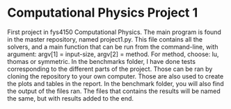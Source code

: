 # Computational Physics Project 1
 First project in fys4150 Computational Physics.
 The main program is found in the master repository, named project1.py. This file contains all the solvers, and a main function 
 that can be run from the command-line, with argument: argv[1] = input-size, argv[2] = method. For method, choose: lu, thomas or symmetric. 
 In the benchmarks folder, I have done tests corresponding to the different parts of the project. Those can be ran by cloning the repository to your own computer. Those are also used to create the plots and tables in the report. In the benchmark folder, you will also find the output of the files ran. The files that contains the results will be named the same, but with results added to the end.  
